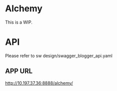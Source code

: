 # Alchemy
This is a WIP. 

# API


Please refer to sw design/swagger_blogger_api.yaml


## APP URL
http://10.197.37.36:8888/alchemy/
